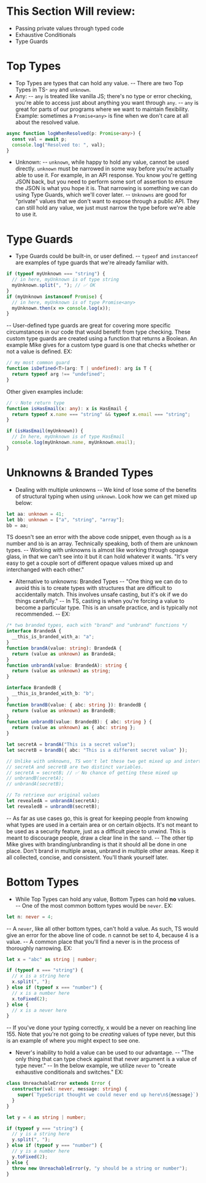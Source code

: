# This Section Will review:
- Passing private values through typed code
- Exhaustive Conditionals
- Type Guards

# Top Types
- Top Types are types that can hold any value. 
-- There are two Top Types in TS- `any` and `unknown`.
- Any: 
-- `any` is treated like vanilla JS; there's no type or error checking, you're 
able to access just about anything you want through `any`.
-- `any` is great for parts of our programs where we want to maintain flexibility. 
Example: sometimes a `Promise<any>` is fine when we don't care at all about the
resolved value. 
```ts
async function logWhenResolved(p: Promise<any>) {
  const val = await p;
  console.log("Resolved to: ", val);
}
```
- Unknown: 
-- `unknown`, while happy to hold any value, cannot be used directly. `unknown` 
must be narrowed in some way before you're actually able to use it. For example, 
in an API response. You know you're getting JSON back, but you need to perform
some sort of assertion to ensure the JSON is what you hope it is. That narrowing
is something we can do using Type Guards, which we'll cover later. 
-- `Unknowns` are good for "private" values that we don't want to expose through a
public API. They can still hold any value, we just must narrow the type before 
we're able to use it.

# Type Guards
- Type Guards could be built-in, or user defined. 
-- `typeof` and `instanceof` are examples of type guards that we're already 
familiar with. 
```ts
if (typeof myUnknown === "string") {
  // in here, myUnknown is of type string
  myUnknown.split(", "); // ✅ OK
}
if (myUnknown instanceof Promise) {
  // in here, myUnknown is of type Promise<any>
  myUnknown.then(x => console.log(x));
}
```
-- User-defined type guards are great for covering more specific circumstances
in our code that would benefit from type checking. These custom type guards are
created using a function that returns a Boolean. An example Mike gives for a
custom type guard is one that checks whether or not a value is defined. EX: 
```ts
// my most common guard
function isDefined<T>(arg: T | undefined): arg is T {
  return typeof arg !== "undefined";
}
```
Other given examples include: 
```ts
// 💡 Note return type
function isHasEmail(x: any): x is HasEmail {
  return typeof x.name === "string" && typeof x.email === "string";
}

if (isHasEmail(myUnknown)) {
  // In here, myUnknown is of type HasEmail
  console.log(myUnknown.name, myUnknown.email);
}
```

# Unknowns & Branded Types
- Dealing with multiple unknowns
-- We kind of lose some of the benefits of structural typing when using 
`unknown`. Look how we can get mixed up below: 
```ts
let aa: unknown = 41;
let bb: unknown = ["a", "string", "array"];
bb = aa;
```
TS doesn't see an error with the above code snippet, even though `aa` is
a number and `bb` is an array. Technically speaking, both of them are 
unknown types. 
-- Working with unknowns is almost like working through opaque glass, in
that we can't see into it but it can hold whatever it wants. "It's very easy
to get a couple sort of different opaque values mixed up and interchanged with
each other." 
- Alternative to unknowns: Branded Types
-- "One thing we can do to avoid this is to create types with structures that are
difficult to accidentally match. This involves unsafe casting, but it's ok if we
do things carefully." 
-- In TS, casting is when you're forcing a value to become a particular type. This
is an unsafe practice, and is typically not recommended. 
-- EX: 
```ts
/* two branded types, each with "brand" and "unbrand" functions */
interface BrandedA {
  __this_is_branded_with_a: "a";
}
function brandA(value: string): BrandedA {
  return (value as unknown) as BrandedA;
}
function unbrandA(value: BrandedA): string {
  return (value as unknown) as string;
}

interface BrandedB {
  __this_is_branded_with_b: "b";
}
function brandB(value: { abc: string }): BrandedB {
  return (value as unknown) as BrandedB;
}
function unbrandB(value: BrandedB): { abc: string } {
  return (value as unknown) as { abc: string };
}

let secretA = brandA("This is a secret value");
let secretB = brandB({ abc: "This is a different secret value" });

// Unlike with unknowns, TS won't let these two get mixed up and intertwined.
// secretA and secretB are two distinct variables. 
// secretA = secretB; // ✅ No chance of getting these mixed up
// unbrandB(secretA);
// unbrandA(secretB);

// To retrieve our original values
let revealedA = unbrandA(secretA);
let revealedB = unbrandB(secretB);
```
-- As far as use cases go, this is great for keeping people from knowing what
types are used in a certain area or on certain objects. It's not meant to be 
used as a security feature, just as a difficult piece to unwind. This is meant
to discourage people, draw a clear line in the sand. 
-- The other tip Mike gives with branding/unbranding is that it should all be 
done in one place. Don't brand in multiple areas, unbrand in multiple other areas.
Keep it all collected, concise, and consistent. You'll thank yourself later. 

# Bottom Types
- While Top Types can hold any value, Bottom Types can hold **no** values.
-- One of the most common bottom types would be `never`. EX:
```ts
let n: never = 4;
```
-- A `never`, like all other bottom types, can't hold a value. As such, TS would
give an error for the above line of code. n cannot be set to 4, because 4 is a 
value. 
-- A common place that you'll find a never is in the process of thoroughly 
narrowing. EX: 
```ts
let x = "abc" as string | number;

if (typeof x === "string") {
  // x is a string here
  x.split(", ");
} else if (typeof x === "number") {
  // x is a number here
  x.toFixed(2);
} else {
  // x is a never here
}
```
-- If you've done your typing correctly, x would be a never on reaching line 155. 
Note that you're not going to be *creating* values of type never, but this is an
example of where you might expect to see one. 
- Never's inability to hold a value can be used to our advantage. 
-- "The only thing that can type check against that never argument is a value of
type never."
-- In the below example, we utilize `never` to "create exhaustive conditionals
and switches." EX:
```ts
class UnreachableError extends Error {
  constructor(val: never, message: string) {
    super(`TypeScript thought we could never end up here\n${message}`);
  }
}

let y = 4 as string | number;

if (typeof y === "string") {
  // y is a string here
  y.split(", ");
} else if (typeof y === "number") {
  // y is a number here
  y.toFixed(2);
} else {
  throw new UnreachableError(y, "y should be a string or number");
}
```

